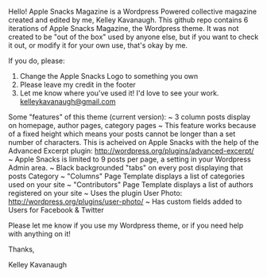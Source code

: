 Hello!
Apple Snacks Magazine is a Wordpress Powered collective magazine created and edited by me, Kelley Kavanaugh. This github repo contains 6 iterations of Apple Snacks Magazine, the Wordpress theme. It was not created to be "out of the box" used by anyone else, but if you want to check it out, or modify it for your own use, that's okay by me. 

If you do, please:
1. Change the Apple Snacks Logo to something you own
2. Please leave my credit in the footer
3. Let me know where you've used it! I'd love to see your work. kelleykavanaugh@gmail.com

Some "features" of this theme (current version):
~ 3 column posts display on homepage, author pages, category pages
	~ This feature works because of a fixed height which means your posts cannot be longer than a set number of characters. This is acheived on Apple Snacks with the help of the Advanced Excerpt plugin: http://wordpress.org/plugins/advanced-excerpt/
	~ Apple Snacks is limited to 9 posts per page, a setting in your Wordpress Admin area.
~ Black backgrounded "tabs" on every post displaying that posts Category
~ "Columns" Page Template displays a list of categories used on your site
~ "Contributors" Page Template displays a list of authors registered on your site
	~ Uses the plugin User Photo: http://wordpress.org/plugins/user-photo/
	~ Has custom fields added to Users for Facebook & Twitter

Please let me know if you use my Wordpress theme, or if you need help with anything on it!

Thanks,

Kelley Kavanaugh